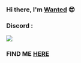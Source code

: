 ### Hi there, I'm [Wanted](https://www.instagram.com/_sarin_007/) 😎


### Discord :
![](https://discord.c99.nl/widget/theme-2/717282136075534337.png)

### FIND ME [HERE](https://discord.com/invite/khatarnak)
